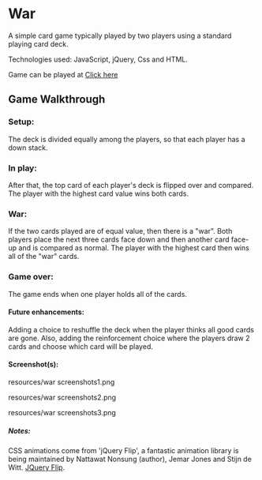 <h1>War</h1>
 
<p>A simple card game typically played by two players using a standard playing card deck.</p>

<p>Technologies used: JavaScript, jQuery, Css and HTML.</p>

<p>Game can be played at <span><a href="https://zarax7.github.io/War/">Click here</a>  </span></p>


<h2>Game Walkthrough</h2>

<h3>Setup:</h3>

<p>The deck is divided equally among the players, so that each player has a down stack.</p>

<h3>In play:</h3>

<p>After that, the top card of each player's deck is flipped over and compared. The player with the highest card  value wins both cards.</p>

<h3>War:</h3>

<p>If the two cards played are of equal value, then there is a "war". Both players place the next three cards face down and then another card face-up and is compared as normal. The player with the highest card then wins all of the "war" cards.</p>


<h3>Game over:</h3>

<p>The game ends when one player holds all of the cards.</p>


<h4>Future enhancements:</h4>

<p>Adding a choice to reshuffle the deck when the player thinks all good cards are gone. Also, adding the reinforcement choice where the players draw 2 cards and choose which card will be played.</p>

<h4>Screenshot(s):</h4>
<p>resources/war screenshots1.png</p></break>
<p>resources/war screenshots2.png</p></break>
<p>resources/war screenshots3.png</p></break>

<h5>Notes:</h5>
<p>CSS animations come from 'jQuery Flip', a fantastic animation library is being maintained by Nattawat Nonsung (author), Jemar Jones and Stijn de Witt. <a href="https://nnattawat.github.io/flip/">JQuery Flip</a>.</p>
